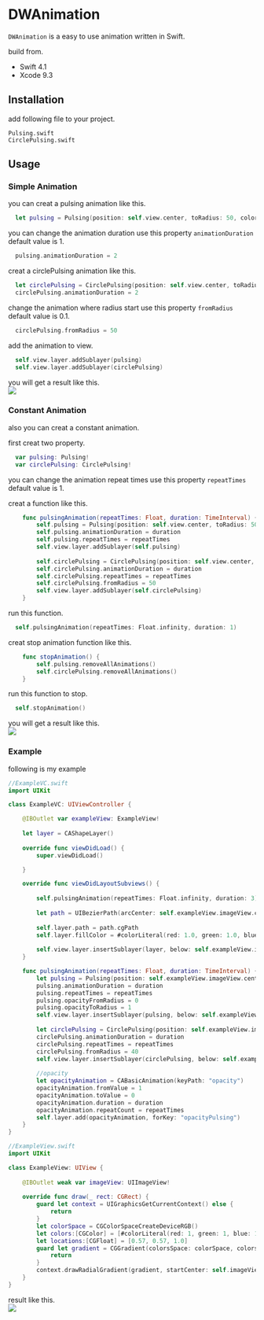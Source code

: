 # DWAnimation

```DWAnimation``` is a easy to use animation written in Swift.

build from.
* Swift 4.1
* Xcode 9.3

## Installation
add following file to your project.

```Pulsing.swift```<br>
```CirclePulsing.swift```

## Usage

### Simple Animation
you can creat a pulsing animation like this.

``` swift
  let pulsing = Pulsing(position: self.view.center, toRadius: 50, color: UIColor.blue.cgColor)
```

you can change the animation duration use this property ```animationDuration``` default value is 1.<br>
``` swift
  pulsing.animationDuration = 2
```

creat a circlePulsing animation like this.
``` swift
  let circlePulsing = CirclePulsing(position: self.view.center, toRadius: 300, color: UIColor.blue.cgColor)
  circlePulsing.animationDuration = 2
```

change the animation where radius start use this property ```fromRadius``` default value is 0.1.<br>
``` swift
  circlePulsing.fromRadius = 50
```

add the animation to view.
``` swift
  self.view.layer.addSublayer(pulsing)
  self.view.layer.addSublayer(circlePulsing)
```

you will get a result like this.<br>
![](https://github.com/Dion-Wu/DWAnimation/blob/master/DWAnnimation-1.gif)  

### Constant Animation
also you can creat a constant animation.

first creat two property.
``` swift
  var pulsing: Pulsing!
  var circlePulsing: CirclePulsing!
```

you can change the animation repeat times use this property ```repeatTimes``` default value is 1.

creat a function like this.
``` swift
    func pulsingAnimation(repeatTimes: Float, duration: TimeInterval) {
        self.pulsing = Pulsing(position: self.view.center, toRadius: 50, color: UIColor.blue.cgColor)
        self.pulsing.animationDuration = duration
        self.pulsing.repeatTimes = repeatTimes
        self.view.layer.addSublayer(self.pulsing)
        
        self.circlePulsing = CirclePulsing(position: self.view.center, toRadius: 300, color: UIColor.blue.cgColor)
        self.circlePulsing.animationDuration = duration
        self.circlePulsing.repeatTimes = repeatTimes
        self.circlePulsing.fromRadius = 50
        self.view.layer.addSublayer(self.circlePulsing)
    }
```
run this function.
``` swift
  self.pulsingAnimation(repeatTimes: Float.infinity, duration: 1)
```

creat stop animation function like this.
``` swift
    func stopAnimation() {
        self.pulsing.removeAllAnimations()
        self.circlePulsing.removeAllAnimations()
    }
```
run this function to stop.
``` swift 
  self.stopAnimation()
```

you will get a result like this.<br>
![](https://github.com/Dion-Wu/DWAnimation/blob/master/DWAnnimation-2.gif)

### Example
following is my example

``` swift
//ExampleVC.swift
import UIKit

class ExampleVC: UIViewController {

    @IBOutlet var exampleView: ExampleView!
    
    let layer = CAShapeLayer()
    
    override func viewDidLoad() {
        super.viewDidLoad()

    }

    override func viewDidLayoutSubviews() {
        
        self.pulsingAnimation(repeatTimes: Float.infinity, duration: 3)
        
        let path = UIBezierPath(arcCenter: self.exampleView.imageView.center, radius: 40, startAngle: 0, endAngle: CGFloat.pi * 2, clockwise: true)
        
        self.layer.path = path.cgPath
        self.layer.fillColor = #colorLiteral(red: 1.0, green: 1.0, blue: 1.0, alpha: 1.0)
        
        self.view.layer.insertSublayer(layer, below: self.exampleView.imageView.layer)
    }

    func pulsingAnimation(repeatTimes: Float, duration: TimeInterval) {
        let pulsing = Pulsing(position: self.exampleView.imageView.center, toRadius: 40, color: #colorLiteral(red: 1, green: 1, blue: 1, alpha: 1))
        pulsing.animationDuration = duration
        pulsing.repeatTimes = repeatTimes
        pulsing.opacityFromRadius = 0
        pulsing.opacityToRadius = 1
        self.view.layer.insertSublayer(pulsing, below: self.exampleView.imageView.layer)
        
        let circlePulsing = CirclePulsing(position: self.exampleView.imageView.center, toRadius: 300, color: #colorLiteral(red: 1, green: 1, blue: 1, alpha: 1))
        circlePulsing.animationDuration = duration
        circlePulsing.repeatTimes = repeatTimes
        circlePulsing.fromRadius = 40
        self.view.layer.insertSublayer(circlePulsing, below: self.exampleView.imageView.layer)
        
        //opacity
        let opacityAnimation = CABasicAnimation(keyPath: "opacity")
        opacityAnimation.fromValue = 1
        opacityAnimation.toValue = 0
        opacityAnimation.duration = duration
        opacityAnimation.repeatCount = repeatTimes
        self.layer.add(opacityAnimation, forKey: "opacityPulsing")
    }
}
```

``` swift 
//ExampleView.swift
import UIKit

class ExampleView: UIView {
    
    @IBOutlet weak var imageView: UIImageView!
    
    override func draw(_ rect: CGRect) {
        guard let context = UIGraphicsGetCurrentContext() else {
            return
        }
        let colorSpace = CGColorSpaceCreateDeviceRGB()
        let colors:[CGColor] = [#colorLiteral(red: 1, green: 1, blue: 1, alpha: 0).cgColor,#colorLiteral(red: 0.4235294118, green: 0.8117647059, blue: 0.8901960784, alpha: 0.3022285265).cgColor,#colorLiteral(red: 1, green: 1, blue: 1, alpha: 0).cgColor]
        let locations:[CGFloat] = [0.57, 0.57, 1.0]
        guard let gradient = CGGradient(colorsSpace: colorSpace, colors: colors as CFArray, locations: locations) else {
            return
        }
        context.drawRadialGradient(gradient, startCenter: self.imageView.center, startRadius: 0, endCenter: self.imageView.center, endRadius: 70, options: .drawsBeforeStartLocation)
    }
}
```
result like this.<br>
![](https://github.com/Dion-Wu/DWAnimation/blob/master/DWAnnimation-3.gif)
